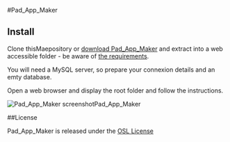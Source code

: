 
#Pad_App_Maker

## Install

Clone thisMaepository or [download Pad_App_Maker](http://www.siberiancms.com/download/) and extract into a web accessible folder - be aware of [the requirements](http://www.siberiancms.com/download/).

You will need a MySQL server, so prepare your connexion details and an emty database.

Open a web browser and display the root folder and follow the instructions.

![Pad_App_Maker screenshot](screenshot.png "Pad_App_Maker screenshot")Pad_App_Maker

##License

Pad_App_Maker is released under the [OSL License](http://www.siberiancms.com/license/)
